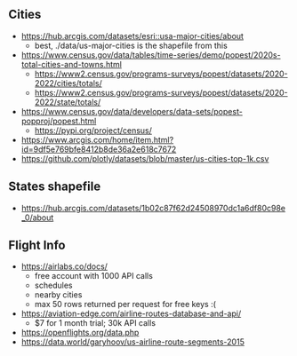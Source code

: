 ## Cities

- https://hub.arcgis.com/datasets/esri::usa-major-cities/about
  - best, ./data/us-major-cities is the shapefile from this
- https://www.census.gov/data/tables/time-series/demo/popest/2020s-total-cities-and-towns.html
  - https://www2.census.gov/programs-surveys/popest/datasets/2020-2022/cities/totals/
  - https://www2.census.gov/programs-surveys/popest/datasets/2020-2022/state/totals/
- https://www.census.gov/data/developers/data-sets/popest-popproj/popest.html
  - https://pypi.org/project/census/
- https://www.arcgis.com/home/item.html?id=9df5e769bfe8412b8de36a2e618c7672
- https://github.com/plotly/datasets/blob/master/us-cities-top-1k.csv

## States shapefile

- https://hub.arcgis.com/datasets/1b02c87f62d24508970dc1a6df80c98e_0/about

## Flight Info

- https://airlabs.co/docs/
  - free account with 1000 API calls
  - schedules
  - nearby cities
  - max 50 rows returned per request for free keys :(
- https://aviation-edge.com/airline-routes-database-and-api/
  - $7 for 1 month trial; 30k API calls
- https://openflights.org/data.php
- https://data.world/garyhoov/us-airline-route-segments-2015
